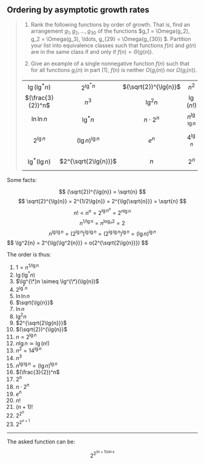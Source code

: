 ## Ordering by asymptotic growth rates

> 1. Rank the following functions by order of growth. That is, find an
>    arrangement $g_1, g_2, \ldots , g_{30}$ of the functions $g_1 =
>    \Omega(g_2), g_2 = \Omega(g_3), \ldots, g_{29} = \Omega(g_{30}) $.
>    Partition your list into equivalence classes such that functions $f(n)$
>    and $g(n)$ are in the same class if and only if $f(n) = \Theta(g(n))$.
>
> 2. Give an example of a single nonnegative function $f(n)$ such that for all
>    functions $g_i(n)$ in part (1), $f(n)$ is neither $O(g_i(n))$ nor
>    $\Omega(g_i(n))$.
>
> |                   |                      |                       |                 |            |                 |
> |:-----------------:|:--------------------:|:---------------------:|:---------------:|:----------:|:---------------:|
> | $\lg(\lg^*n)$     | $2^{\lg^*n}$         | $(\sqrt{2})^{\lg{n}}$ | $n^2$           | $n!$       | $(\lg{n})!$     |
> | $(\frac{3}{2})^n$ | $n^3$                | $\lg^2{n}$            | $\lg(n!)$       | $2^{2^n}$  | $n^{1/\lg{n}}$  |
> | $\ln{\ln{n}}$     | $\lg^*n$             | $n \cdot 2^n$         | $n^{\lg\lg{n}}$ | $\ln{n}$   | $1$             |
> | $2^{\lg{n}}$      | $(\lg{n})^{\lg{n}}$  | $e^n$                 | $4^{\lg{n}}$    | $(n + 1)!$ | $\sqrt{\lg{n}}$ |
> | $\lg^*(\lg{n})$   | $2^{\sqrt{2\lg{n}}}$ | $n$                   | $2^n$           | $n\lg{n}$  | $2^{2^{n + 1}}$ |


Some facts:

$$ (\sqrt{2})^{\lg{n}} = \sqrt{n} $$
$$ \sqrt{2}^{\lg{n}} = 2^{1/2\lg{n}} = 2^{\lg{\sqrt{n}}} = \sqrt{n} $$
$$ n! < n^n = 2^{\lg{n^n}} = 2^{n\lg{n}} $$
$$ n^{1/\lg{n}} = n^{\log_n{2}} = 2$$
$$ n^{\lg{\lg{n}}} = (2^{\lg{n}})^{\lg\lg{n}} = (2^{\lg\lg{n}})^{\lg{n}} = (\lg{n})^{\lg{n}} $$
$$ \lg^2{n} = 2^\{\lg{\lg^2{n}}} = o(2^{\sqrt{2\lg{n}}}) $$

The order is thus:

1. $1 = n^{1/\lg{n}}$
2. $\lg(\lg^*n)$
3. $\lg^{\*}n \simeq \lg^{\*}(\lg{n})$
4. $2^{\lg^*n}$
5. $\ln{\ln{n}}$
6. $\sqrt{\lg{n}}$
7. $\ln{n}$
8. $\lg^2{n}$
9. $2^{\sqrt{2\lg{n}}}$
10. $(\sqrt{2})^{\lg{n}}$
11. $n = 2^{\lg{n}}$
12. $n\lg{n} \simeq \lg(n!)$
13. $n^2 = 1 4^{\lg{n}}$
14. $n^3$
15. $n^{\lg\lg{n}} = (\lg{n})^{\lg{n}}$
16. $(\frac{3}{2})^n$
17. $2^n$
18. $n \cdot 2^n$
19. $e^n$
20. $n!$
21. $(n + 1)!$
22. $2^{2^n}$
23. $2^{2^{n + 1}}$

---

The asked function can be:

$$ 2^{2^{(n + 1)\sin{x}}} $$
